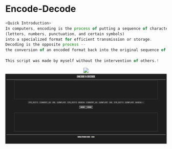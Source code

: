 # Encode-Decode

```js
<Quick Introduction>
In computers, encoding is the process of putting a sequence of characters 
(letters, numbers, punctuation, and certain symbols) 
into a specialized format for efficient transmission or storage. 
Decoding is the opposite process -- 
the conversion of an encoded format back into the original sequence of characters.

This script was made by myself without the intervention of others.!
```
<center><img src="https://discord.c99.nl/widget/theme-2/447411230098063362.png">
<br>
<img src="https://github.com/SourCode-Z/Encode-Decode/blob/main/img/01.JPG">
